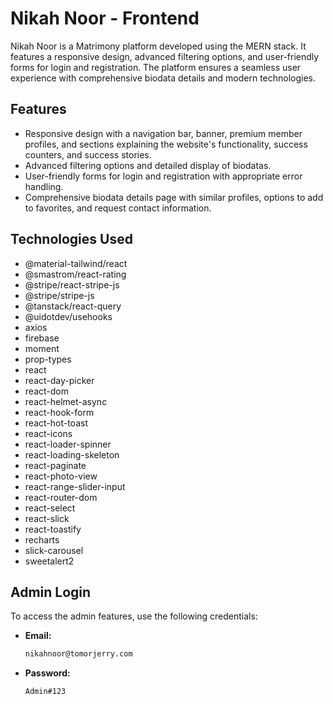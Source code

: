 # Nikah Noor - Frontend

Nikah Noor is a Matrimony platform developed using the MERN stack. It features a responsive design, advanced filtering options, and user-friendly forms for login and registration. The platform ensures a seamless user experience with comprehensive biodata details and modern technologies.

## Features

-   Responsive design with a navigation bar, banner, premium member profiles, and sections explaining the website's functionality, success counters, and success stories.
-   Advanced filtering options and detailed display of biodatas.
-   User-friendly forms for login and registration with appropriate error handling.
-   Comprehensive biodata details page with similar profiles, options to add to favorites, and request contact information.

## Technologies Used

-   @material-tailwind/react
-   @smastrom/react-rating
-   @stripe/react-stripe-js
-   @stripe/stripe-js
-   @tanstack/react-query
-   @uidotdev/usehooks
-   axios
-   firebase
-   moment
-   prop-types
-   react
-   react-day-picker
-   react-dom
-   react-helmet-async
-   react-hook-form
-   react-hot-toast
-   react-icons
-   react-loader-spinner
-   react-loading-skeleton
-   react-paginate
-   react-photo-view
-   react-range-slider-input
-   react-router-dom
-   react-select
-   react-slick
-   react-toastify
-   recharts
-   slick-carousel
-   sweetalert2

## Admin Login

To access the admin features, use the following credentials:

-   **Email:**
    ```sh
    nikahnoor@tomorjerry.com
    ```
-   **Password:**
    ```sh
    Admin#123
    ```
